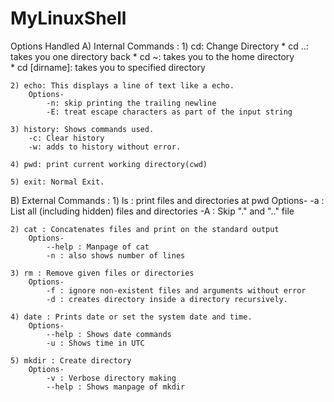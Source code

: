 # MyLinuxShell

Options Handled
A) Internal Commands :
	1) cd: Change Directory
			* cd ..: takes you one directory back
			* cd ~: takes you to the home directory		
			* cd [dirname]: takes you to specified directory 

	2) echo: This displays a line of text like a echo.
		Options-
			-n: skip printing the trailing newline
			-E: treat escape characters as part of the input string

	3) history: Shows commands used.
		-c: Clear history
		-w: adds to history without error.

	4) pwd: print current working directory(cwd)

	5) exit: Normal Exit.

B) External Commands :
	1) ls : print files and directories at pwd
		Options-
			-a : List all (including hidden) files and directories
			-A : Skip "." and ".." file

	2) cat : Concatenates files and print on the standard output
		Options-
			--help : Manpage of cat
			-n : also shows number of lines

	3) rm : Remove given files or directories
		Options-
			-f : ignore non-existent files and arguments without error
			-d : creates directory inside a directory recursively.
	
	4) date : Prints date or set the system date and time.
		Options-
			--help : Shows date commands
			-u : Shows time in UTC
	
	5) mkdir : Create directory
		Options-
			-v : Verbose directory making 
			--help : Shows manpage of mkdir
